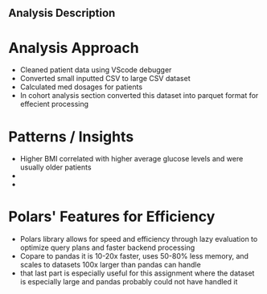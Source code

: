 ## Analysis Description

# Analysis Approach
- Cleaned patient data using VScode debugger 
- Converted small inputted CSV to large CSV dataset
- Calculated med dosages for patients 
- In cohort analysis section converted this dataset into parquet format for effecient processing

# Patterns / Insights
- Higher BMI correlated with higher average glucose levels and were usually older patients
- 
- 

# Polars' Features for Efficiency
- Polars library allows for speed and efficiency through lazy evaluation to optimize query plans and faster backend processing 
- Copare to pandas it is 10-20x faster, uses 50-80% less memory, and scales to datasets 100x larger than pandas can handle
- that last part is especially useful for this assignment where the dataset is especially large and pandas probably could not have handled it